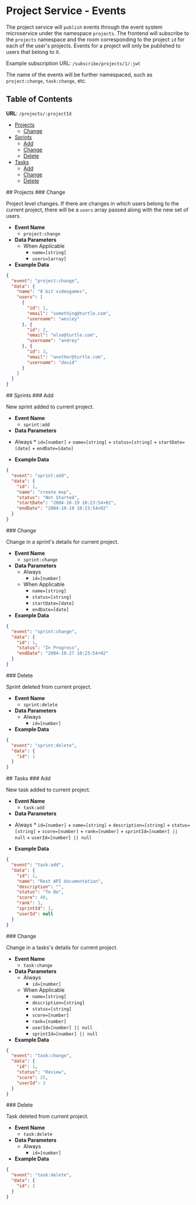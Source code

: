 # Project Service - Events

The project service will `publish` events through the event system microservice under the namespace `projects`. The frontend will subscribe to the `projects` namespace and the room corresponding to the project `id` for each of the user's projects. Events for a project will only be published to users that belong to it.

Example subscription URL: `/subscribe/projects/1/:jwt`

The name of the events will be further namespaced, such as `project:change`, `task:change`, etc.

## Table of Contents

**URL**: `/projects/:projectId`
- [Projects](#projects)
  + [Change](#projects-change)
- [Sprints](#sprints)
  + [Add](#sprints-add)
  + [Change](#sprints-change)
  + [Delete](#sprints-delete)
- [Tasks](#tasks)
  + [Add](#tasks-add)
  + [Change](#tasks-change)
  + [Delete](#tasks-delete)

<a name="projects"/>
## Projects

<a name="projects-change"/>
### Change

Project level changes. If there are changes in which users belong to the current project, there will be a `users` array passed along with the new set of users.

- **Event Name**
  + `project:change`
- **Data Parameters**
  + When Applicable
    * `name=[string]`
    * `users=[array]`
- **Example Data**

```json
{
  "event": "project:change",
  "data": {
    "name": "8 bit videogames",
    "users": [
      {
        "id": 1,
        "email": "something@turtle.com",
        "username": "wesley"
      }, {
        "id": 2,
        "email": "else@turtle.com",
        "username": "andrey"
      }, {
        "id": 3,
        "email": "another@turtle.com",
        "username": "david"
      }
    ]
  }
}
```

<a name="sprints"/>
## Sprints

<a name="sprints-add"/>
### Add

New sprint added to current project.

- **Event Name**
  + `sprint:add`
-  **Data Parameters**
  +  Always
    *  `id=[number]`
    +  `name=[string]`
    +  `status=[string]`
    +  `startDate=[date]`
    +  `endDate=[date]`
-  **Example Data**

```json
{
  "event": "sprint:add",
  "data": {
    "id": 1,
    "name": "create mvp",
    "status": "Not Started",
    "startDate": "2004-10-19 10:23:54+02",
    "endDate": "2004-10-19 10:23:54+02"
  }
}
```

<a name="sprints-change"/>
### Change

Change in a sprint's details for current project.

- **Event Name**
  + `sprint:change`
- **Data Parameters**
  + Always
    * `id=[number]`
  + When Applicable
    *  `name=[string]`
    *  `status=[string]`
    *  `startDate=[date]`
    *  `endDate=[date]`
-  **Example Data**

```json
{
  "event": "sprint:change",
  "data": {
    "id": 1,
    "status": "In Progress",
    "endDate": "2004-10-27 10:23:54+02"
  }
}
```

<a name="sprints-delete"/>
### Delete

Sprint deleted from current project.

- **Event Name**
  + `sprint:delete`
- **Data Parameters**
  + Always
    * `id=[number]`
- **Example Data**

```json
{
  "event": "sprint:delete",
  "data": {
    "id": 1
  }
}
```

<a name="tasks"/>
## Tasks

<a name="tasks-add"/>
### Add

New task added to current project.

- **Event Name**
  + `task:add`
-  **Data Parameters**
  +  Always
    *  `id=[number]`
    +  `name=[string]`
    +  `description=[string]`
    +  `status=[string]`
    +  `score=[number]`
    +  `rank=[number]`
    +  `sprintId=[number] || null`
    +  `userId=[number] || null`
-  **Example Data**

```json
{
  "event": "task:add",
  "data": {
    "id": 1,
    "name": "Rest API documentation",
    "description": "",
    "status": "To Do",
    "score": 40,
    "rank": 1,
    "sprintId": 1,
    "userId": null
  }
}
```

<a name="tasks-change"/>
### Change

Change in a tasks's details for current project.

- **Event Name**
  + `task:change`
- **Data Parameters**
  + Always
    * `id=[number]`
  + When Applicable
    *  `name=[string]`
    *  `description=[string]`
    *  `status=[string]`
    *  `score=[number]`
    *  `rank=[number]`
    *  `userId=[number] || null`
    *  `sprintId=[number] || null`
-  **Example Data**

```json
{
  "event": "task:change",
  "data": {
    "id": 1,
    "status": "Review",
    "score": 25,
    "userId": 3
  }
}
```

<a name="tasks-delete"/>
### Delete

Task deleted from current project.

- **Event Name**
  + `task:delete`
- **Data Parameters**
  + Always
    * `id=[number]`
- **Example Data**

```json
{
  "event": "task:delete",
  "data": {
    "id": 1
  }
}
```